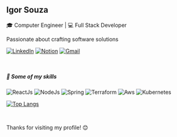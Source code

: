## Igor Souza
🎓 Computer Engineer  |  💻 Full Stack Developer

Passionate about crafting software solutions

[![LinkedIn](https://img.shields.io/badge/Igor%20Souza-0077B5?style=flat&logo=linkedin&logoColor=white)](https://www.linkedin.com/in/igor-souza-77a059195/) [![Notion](https://img.shields.io/badge/My%20Notes-000000?style=flat&logo=notion&logoColor=white)](https://flowery-dew-ba5.notion.site/Notes-b698603189f548cea984ad14f13c07f2) [![Gmail](https://img.shields.io/badge/igorssilva96@gmail.com-D14836?style=flat&logo=gmail&logoColor=white)](mailto:igorssilva96@gmail.com) 

<br>

##### 🚀 Some of my skills
![ReactJs](https://img.shields.io/badge/React-20232A?style=for-the-badge&logo=react&logoColor=61DAFB) ![NodeJs](https://img.shields.io/badge/Node%20js-339933?style=for-the-badge&logo=nodedotjs&logoColor=white) ![Spring](https://img.shields.io/badge/Spring-6DB33F?style=for-the-badge&logo=spring&logoColor=white) ![Terraform](https://img.shields.io/badge/Terraform-7B42BC?style=for-the-badge&logo=terraform&logoColor=white) ![Aws](https://img.shields.io/badge/Amazon_AWS-FF9900?style=for-the-badge&logo=amazonaws&logoColor=white) ![Kubernetes](https://img.shields.io/badge/kubernetes-326ce5.svg?&style=for-the-badge&logo=kubernetes&logoColor=white)

[![Top Langs](https://github-readme-stats.vercel.app/api/top-langs/?username=IgorSSK&layout=compact&theme=transparent&title_color=FFF&text_color=FFF&card_width=700&hide_border=true)](https://github.com/anuraghazra/github-readme-stats)

<br>

Thanks for visiting my profile! 😊
